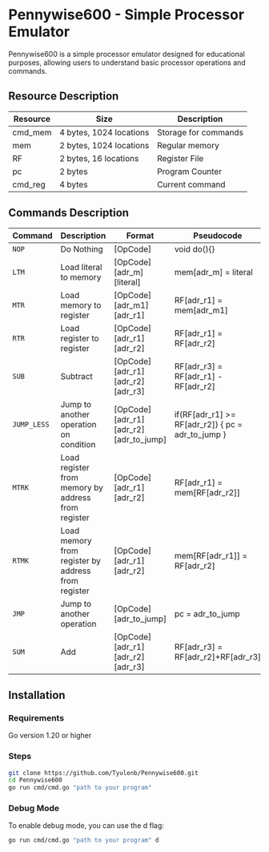 # Pennywise600 - Simple Processor Emulator

Pennywise600 is a simple processor emulator designed for educational purposes, allowing users to understand basic processor operations and commands.

## Resource Description

| Resource | Size                    | Description                        |
|----------|-------------------------|------------------------------------|
| cmd_mem  | 4 bytes, 1024 locations | Storage for commands               |
| mem      | 2 bytes, 1024 locations | Regular memory                     |
| RF       | 2 bytes, 16 locations   | Register File                      |
| pc       | 2 bytes                 | Program Counter                    |
| cmd_reg  | 4 bytes                 | Current command                    |

## Commands Description

| Command     | Description                              | Format                          | Pseudocode                                         |
|-------------|------------------------------------------|----------------------------------|---------------------------------------------------|
| `NOP`       | Do Nothing                               | [OpCode]                        | void do(){}                                       |
| `LTM`       | Load literal to memory                   | [OpCode][adr_m][literal]       | mem[adr_m] = literal                              |
| `MTR`       | Load memory to register                  | [OpCode][adr_m1][adr_r1]       | RF[adr_r1] = mem[adr_m1]                         |
| `RTR`       | Load register to register                | [OpCode][adr_r1][adr_r2]       | RF[adr_r1] = RF[adr_r2]                           |
| `SUB`       | Subtract                                 | [OpCode][adr_r1][adr_r2][adr_r3]| RF[adr_r3] = RF[adr_r1] - RF[adr_r2]              |
| `JUMP_LESS` | Jump to another operation on condition    | [OpCode][adr_r1][adr_r2][adr_to_jump]| if(RF[adr_r1] >= RF[adr_r2]) { pc = adr_to_jump } |
| `MTRK`      | Load register from memory by address from register | [OpCode][adr_r1][adr_r2] | RF[adr_r1] = mem[RF[adr_r2]]                       |
| `RTMK`      | Load memory from register by address from register | [OpCode][adr_r1][adr_r2] | mem[RF[adr_r1]] = RF[adr_r2]                       |
| `JMP`       | Jump to another operation                | [OpCode][adr_to_jump]          | pc = adr_to_jump                                   |
| `SUM`       | Add                                     | [OpCode][adr_r1][adr_r2][adr_r3]| RF[adr_r3] = RF[adr_r2]+RF[adr_r3]|

## Installation
### Requirements
Go version 1.20 or higher
### Steps
```bash
git clone https://github.com/Tyulenb/Pennywise600.git
cd Pennywise600
go run cmd/cmd.go "path to your program"
```
### Debug Mode
To enable debug mode, you can use the d flag:
```bash
go run cmd/cmd.go "path to your program" d
